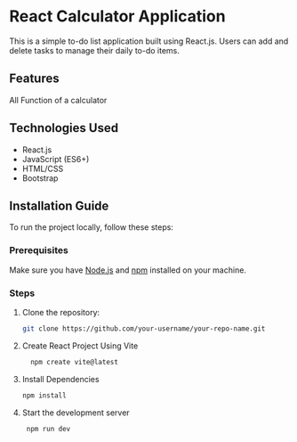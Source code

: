 # React Calculator Application

This is a simple to-do list application built using React.js. Users can add and delete tasks to manage their daily to-do items.

## Features

All Function of a calculator

## Technologies Used

- React.js
- JavaScript (ES6+)
- HTML/CSS
- Bootstrap

## Installation Guide

To run the project locally, follow these steps:

### Prerequisites

Make sure you have [Node.js](https://nodejs.org/) and [npm](https://www.npmjs.com/) installed on your machine.

### Steps

1. Clone the repository:

   ```bash
   git clone https://github.com/your-username/your-repo-name.git
   ```

2. Create React Project Using Vite

   ```bash
     npm create vite@latest
   ```

3. Install Dependencies

   ```bash
   npm install
   ```

4. Start the development server

   ```bash
    npm run dev
   ```
